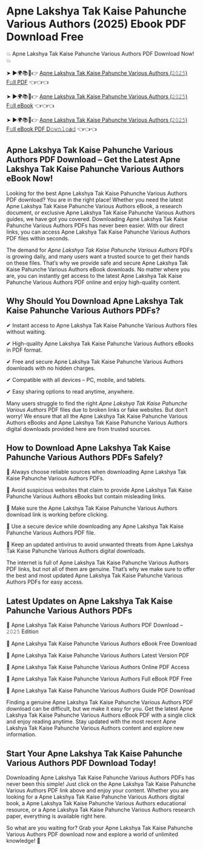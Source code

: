 # Apne Lakshya Tak Kaise Pahunche Various Authors (2025) Ebook PDF Download Free

💥 Apne Lakshya Tak Kaise Pahunche Various Authors PDF Download Now! 💥

➤ ►🌍📚📱👉 [Apne Lakshya Tak Kaise Pahunche Various Authors (𝟸𝟶𝟸𝟻) F𝚞ll PDF](https://getpdf.xyz/apne-lakshya-tak-kaise-pahunche-various-authors) 👈👈👈


➤ ►🌍📚📱👉 [Apne Lakshya Tak Kaise Pahunche Various Authors (𝟸𝟶𝟸𝟻) F𝚞ll eBook](https://getpdf.xyz/apne-lakshya-tak-kaise-pahunche-various-authors) 👈👈👈


➤ ►🌍📚📱👉 [Apne Lakshya Tak Kaise Pahunche Various Authors (𝟸𝟶𝟸𝟻) F𝚞ll eBook PDF D𝚘𝚠𝚗𝚕𝚘a𝚍](https://getpdf.xyz/apne-lakshya-tak-kaise-pahunche-various-authors) 👈👈👈


## Apne Lakshya Tak Kaise Pahunche Various Authors PDF Download – Get the Latest Apne Lakshya Tak Kaise Pahunche Various Authors eBook Now!

Looking for the best Apne Lakshya Tak Kaise Pahunche Various Authors PDF download? You are in the right place! Whether you need the latest Apne Lakshya Tak Kaise Pahunche Various Authors eBook, a research document, or exclusive Apne Lakshya Tak Kaise Pahunche Various Authors guides, we have got you covered. Downloading Apne Lakshya Tak Kaise Pahunche Various Authors PDFs has never been easier. With our direct links, you can access Apne Lakshya Tak Kaise Pahunche Various Authors PDF files within seconds.

The demand for *Apne Lakshya Tak Kaise Pahunche Various Authors* PDFs is growing daily, and many users want a trusted source to get their hands on these files. That’s why we provide safe and secure Apne Lakshya Tak Kaise Pahunche Various Authors eBook downloads. No matter where you are, you can instantly get access to the latest Apne Lakshya Tak Kaise Pahunche Various Authors PDF online and enjoy high-quality content.

## Why Should You Download Apne Lakshya Tak Kaise Pahunche Various Authors PDFs?

✔ Instant access to Apne Lakshya Tak Kaise Pahunche Various Authors files without waiting.

✔ High-quality Apne Lakshya Tak Kaise Pahunche Various Authors eBooks in PDF format.

✔ Free and secure Apne Lakshya Tak Kaise Pahunche Various Authors downloads with no hidden charges.

✔ Compatible with all devices – PC, mobile, and tablets.

✔ Easy sharing options to read anytime, anywhere.

Many users struggle to find the right *Apne Lakshya Tak Kaise Pahunche Various Authors* PDF files due to broken links or fake websites. But don’t worry! We ensure that all the Apne Lakshya Tak Kaise Pahunche Various Authors eBooks and Apne Lakshya Tak Kaise Pahunche Various Authors digital downloads provided here are from trusted sources.

## How to Download Apne Lakshya Tak Kaise Pahunche Various Authors PDFs Safely?

📌 Always choose reliable sources when downloading Apne Lakshya Tak Kaise Pahunche Various Authors PDFs.

📌 Avoid suspicious websites that claim to provide Apne Lakshya Tak Kaise Pahunche Various Authors eBooks but contain misleading links.

📌 Make sure the Apne Lakshya Tak Kaise Pahunche Various Authors download link is working before clicking.

📌 Use a secure device while downloading any Apne Lakshya Tak Kaise Pahunche Various Authors PDF file.

📌 Keep an updated antivirus to avoid unwanted threats from Apne Lakshya Tak Kaise Pahunche Various Authors digital downloads.

The internet is full of Apne Lakshya Tak Kaise Pahunche Various Authors PDF links, but not all of them are genuine. That’s why we make sure to offer the best and most updated Apne Lakshya Tak Kaise Pahunche Various Authors PDFs for easy access.

## Latest Updates on Apne Lakshya Tak Kaise Pahunche Various Authors PDFs

🔹 Apne Lakshya Tak Kaise Pahunche Various Authors PDF Download – 𝟸𝟶𝟸𝟻 Edition

🔹 Apne Lakshya Tak Kaise Pahunche Various Authors eBook Free Download

🔹 Apne Lakshya Tak Kaise Pahunche Various Authors Latest Version PDF

🔹 Apne Lakshya Tak Kaise Pahunche Various Authors Online PDF Access

🔹 Apne Lakshya Tak Kaise Pahunche Various Authors Full eBook PDF Free

🔹 Apne Lakshya Tak Kaise Pahunche Various Authors Guide PDF Download

Finding a genuine Apne Lakshya Tak Kaise Pahunche Various Authors PDF download can be difficult, but we make it easy for you. Get the latest Apne Lakshya Tak Kaise Pahunche Various Authors eBook PDF with a single click and enjoy reading anytime. Stay updated with the most recent Apne Lakshya Tak Kaise Pahunche Various Authors content and explore new information.

## Start Your Apne Lakshya Tak Kaise Pahunche Various Authors PDF Download Today!

Downloading Apne Lakshya Tak Kaise Pahunche Various Authors PDFs has never been this simple! Just click on the Apne Lakshya Tak Kaise Pahunche Various Authors PDF link above and enjoy your content. Whether you are looking for a Apne Lakshya Tak Kaise Pahunche Various Authors digital book, a Apne Lakshya Tak Kaise Pahunche Various Authors educational resource, or a Apne Lakshya Tak Kaise Pahunche Various Authors research paper, everything is available right here.

So what are you waiting for? Grab your Apne Lakshya Tak Kaise Pahunche Various Authors PDF download now and explore a world of unlimited knowledge! 🚀